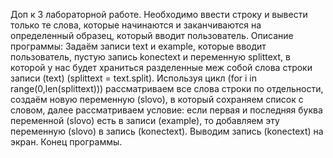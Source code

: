 Доп к 3 лабораторной работе. Необходимо ввести строку и вывести только те слова, которые начинаются и заканчиваются на определенный образец, который вводит пользователь.
Описание программы:
  Задаём записи text и example, которые вводит пользователь, пустую запись konectext и переменную splittext, в которой у нас будет храниться разделенные меж собой слова строки записи (text) (splittext = text.split).
Используя цикл (for i in range(0,len(splittext))) рассматриваем все слова строки по отдельности, создаём новую переменную (slovo), в который сохраняем список с словом,
далее рассматриваем условие: если первая и последняя буква переменной (slovo) есть в записи (example), то добавляем эту переменную (slovo) в запись (konectext). 
  Выводим запись (konectext) на экран.
  Конец программы.
